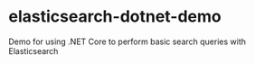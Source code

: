 # elasticsearch-dotnet-demo
Demo for using .NET Core to perform basic search queries with Elasticsearch

